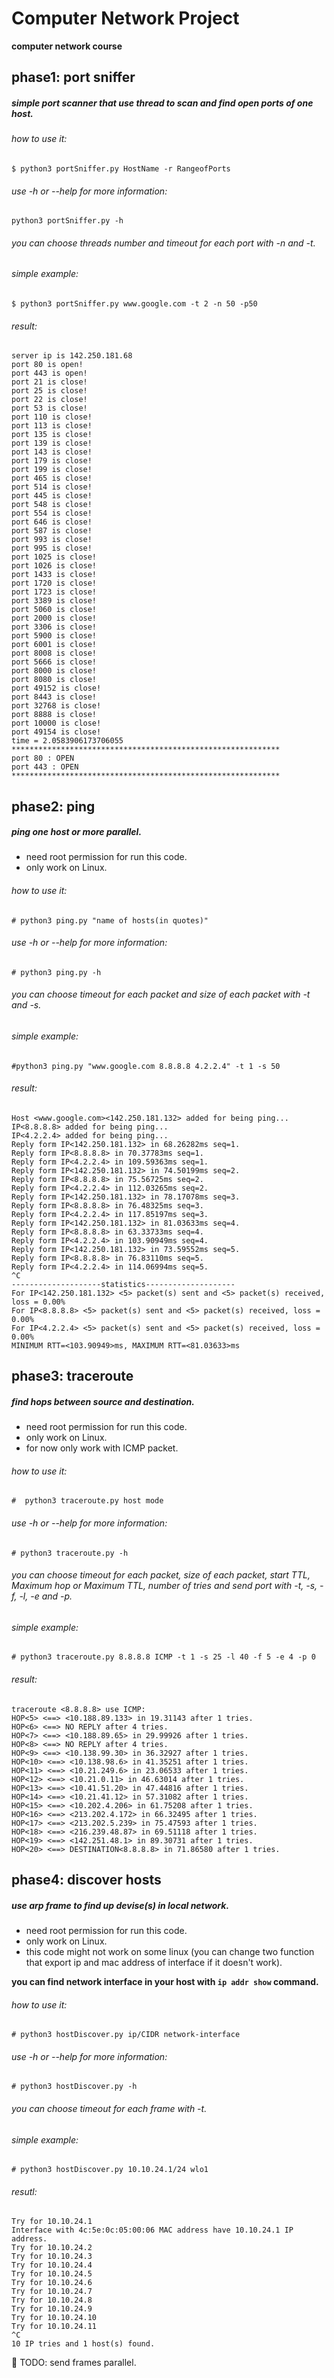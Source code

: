 # Computer Network Project


**computer network course**

## phase1: port sniffer

##### simple port scanner that use thread to scan and find open ports of one host.
###### how to use it:
`$ python3 portSniffer.py HostName -r RangeofPorts`
###### use -h or --help for more information:
`python3 portSniffer.py -h`
###### you can choose threads number and timeout for each port with -n and -t.
###### simple example:
`$ python3 portSniffer.py www.google.com -t 2 -n 50 -p50`
###### result:
    server ip is 142.250.181.68
    port 80 is open!
    port 443 is open!
    port 21 is close!
    port 25 is close!
    port 22 is close!
    port 53 is close!
    port 110 is close!
    port 113 is close!
    port 135 is close!
    port 139 is close!
    port 143 is close!
    port 179 is close!
    port 199 is close!
    port 465 is close!
    port 514 is close!
    port 445 is close!
    port 548 is close!
    port 554 is close!
    port 646 is close!
    port 587 is close!
    port 993 is close!
    port 995 is close!
    port 1025 is close!
    port 1026 is close!
    port 1433 is close!
    port 1720 is close!
    port 1723 is close!
    port 3389 is close!
    port 5060 is close!
    port 2000 is close!
    port 3306 is close!
    port 5900 is close!
    port 6001 is close!
    port 8008 is close!
    port 5666 is close!
    port 8000 is close!
    port 8080 is close!
    port 49152 is close!
    port 8443 is close!
    port 32768 is close!
    port 8888 is close!
    port 10000 is close!
    port 49154 is close!
    time = 2.0583906173706055
    ************************************************************
    port 80 : OPEN
    port 443 : OPEN
    ************************************************************

## phase2:  ping

##### ping one host or more parallel.
- need root permission for run this code.
- only work on Linux.
###### how to use it:
`# python3 ping.py "name of hosts(in quotes)"`
###### use -h or --help for more information:
`# python3 ping.py -h`
###### you can choose  timeout for each packet and size of each packet with -t and -s.
###### simple example:
`#python3 ping.py "www.google.com 8.8.8.8 4.2.2.4" -t 1 -s 50`
###### result:
    Host <www.google.com><142.250.181.132> added for being ping...
    IP<8.8.8.8> added for being ping...
    IP<4.2.2.4> added for being ping...
    Reply form IP<142.250.181.132> in 68.26282ms seq=1.
    Reply form IP<8.8.8.8> in 70.37783ms seq=1.
    Reply form IP<4.2.2.4> in 109.59363ms seq=1.
    Reply form IP<142.250.181.132> in 74.50199ms seq=2.
    Reply form IP<8.8.8.8> in 75.56725ms seq=2.
    Reply form IP<4.2.2.4> in 112.03265ms seq=2.
    Reply form IP<142.250.181.132> in 78.17078ms seq=3.
    Reply form IP<8.8.8.8> in 76.48325ms seq=3.
    Reply form IP<4.2.2.4> in 117.85197ms seq=3.
    Reply form IP<142.250.181.132> in 81.03633ms seq=4.
    Reply form IP<8.8.8.8> in 63.33733ms seq=4.
    Reply form IP<4.2.2.4> in 103.90949ms seq=4.
    Reply form IP<142.250.181.132> in 73.59552ms seq=5.
    Reply form IP<8.8.8.8> in 76.83110ms seq=5.
    Reply form IP<4.2.2.4> in 114.06994ms seq=5.
    ^C
    --------------------statistics--------------------
    For IP<142.250.181.132> <5> packet(s) sent and <5> packet(s) received, loss = 0.00% 
    For IP<8.8.8.8> <5> packet(s) sent and <5> packet(s) received, loss = 0.00% 
    For IP<4.2.2.4> <5> packet(s) sent and <5> packet(s) received, loss = 0.00% 
    MINIMUM RTT=<103.90949>ms, MAXIMUM RTT=<81.03633>ms
    
## phase3:  traceroute

##### find hops between source and destination.
- need root permission for run this code.
- only work on Linux.
- for now only work with ICMP packet.
###### how to use it:
`#  python3 traceroute.py host mode`
###### use -h or --help for more information:
`# python3 traceroute.py -h`
###### you can choose  timeout for each packet, size of each packet, start TTL, Maximum hop or Maximum TTL, number of tries and send port with -t, -s, -f, -l, -e and -p.
###### simple example:
`# python3 traceroute.py 8.8.8.8 ICMP -t 1 -s 25 -l 40 -f 5 -e 4 -p 0`
###### result:
    traceroute <8.8.8.8> use ICMP:
    HOP<5> <==> <10.188.89.133> in 19.31143 after 1 tries.
    HOP<6> <==> NO REPLY after 4 tries.
    HOP<7> <==> <10.188.89.65> in 29.99926 after 1 tries.
    HOP<8> <==> NO REPLY after 4 tries.
    HOP<9> <==> <10.138.99.30> in 36.32927 after 1 tries.
    HOP<10> <==> <10.138.98.6> in 41.35251 after 1 tries.
    HOP<11> <==> <10.21.249.6> in 23.06533 after 1 tries.
    HOP<12> <==> <10.21.0.11> in 46.63014 after 1 tries.
    HOP<13> <==> <10.41.51.20> in 47.44816 after 1 tries.
    HOP<14> <==> <10.21.41.12> in 57.31082 after 1 tries.
    HOP<15> <==> <10.202.4.206> in 61.75208 after 1 tries.
    HOP<16> <==> <213.202.4.172> in 66.32495 after 1 tries.
    HOP<17> <==> <213.202.5.239> in 75.47593 after 1 tries.
    HOP<18> <==> <216.239.48.87> in 69.51118 after 1 tries.
    HOP<19> <==> <142.251.48.1> in 89.30731 after 1 tries.
    HOP<20> <==> DESTINATION<8.8.8.8> in 71.86580 after 1 tries.

## phase4:  discover hosts

##### use arp frame to find up devise(s) in local network.
- need root permission for run this code.
- only work on Linux.
- this code might not work on some linux (you can change two function that export ip and mac address of interface if it doesn't work).

**you can find network interface in your host with `ip addr show` command.**
###### how to use it:
`# python3 hostDiscover.py ip/CIDR network-interface`
###### use -h or --help for more information:
`# python3 hostDiscover.py -h`
###### you can choose  timeout for each frame  with -t.
###### simple example:
`# python3 hostDiscover.py 10.10.24.1/24 wlo1`
###### resutl:
    Try for 10.10.24.1
    Interface with 4c:5e:0c:05:00:06 MAC address have 10.10.24.1 IP address.
    Try for 10.10.24.2
    Try for 10.10.24.3
    Try for 10.10.24.4
    Try for 10.10.24.5
    Try for 10.10.24.6
    Try for 10.10.24.7
    Try for 10.10.24.8
    Try for 10.10.24.9
    Try for 10.10.24.10
    Try for 10.10.24.11
    ^C
    10 IP tries and 1 host(s) found.
    
:black_square_button: TODO: send frames parallel.
